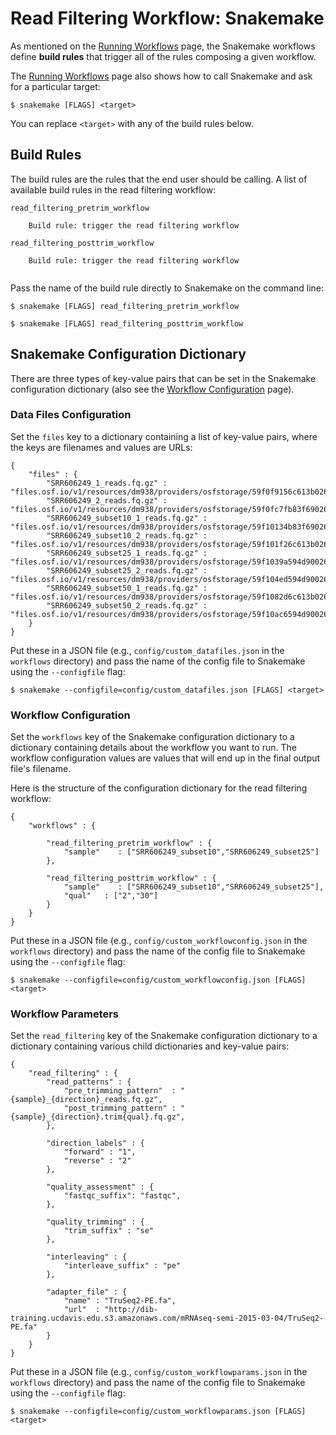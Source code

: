# Read Filtering Workflow: Snakemake

As mentioned on the [Running Workflows](running_workflows.md) page,
the Snakemake workflows define **build rules** that trigger all of
the rules composing a given workflow.

The [Running Workflows](running_workflows.md) page also shows
how to call Snakemake and ask for a particular target:

```
$ snakemake [FLAGS] <target>
```

You can replace `<target>` with any of the build rules below.

## Build Rules

The build rules are the rules that the end user should be calling.
A list of available build rules in the read filtering workflow:

```
read_filtering_pretrim_workflow
    
    Build rule: trigger the read filtering workflow
    
read_filtering_posttrim_workflow
    
    Build rule: trigger the read filtering workflow
    
```

Pass the name of the build rule directly to Snakemake
on the command line:

```
$ snakemake [FLAGS] read_filtering_pretrim_workflow

$ snakemake [FLAGS] read_filtering_posttrim_workflow
```


## Snakemake Configuration Dictionary

There are three types of key-value pairs that can be set in the 
Snakemake configuration dictionary (also see the 
[Workflow Configuration](config.md) page).

### Data Files Configuration

Set the `files` key to a dictionary containing
a list of key-value pairs, where the keys are 
filenames and values are URLs:

```
{
    "files" : {
        "SRR606249_1_reads.fq.gz" :           "files.osf.io/v1/resources/dm938/providers/osfstorage/59f0f9156c613b026430dbc7",
        "SRR606249_2_reads.fq.gz" :           "files.osf.io/v1/resources/dm938/providers/osfstorage/59f0fc7fb83f69026076be47",
        "SRR606249_subset10_1_reads.fq.gz" :  "files.osf.io/v1/resources/dm938/providers/osfstorage/59f10134b83f69026377611b",
        "SRR606249_subset10_2_reads.fq.gz" :  "files.osf.io/v1/resources/dm938/providers/osfstorage/59f101f26c613b026330e53a",
        "SRR606249_subset25_1_reads.fq.gz" :  "files.osf.io/v1/resources/dm938/providers/osfstorage/59f1039a594d900263120c38",
        "SRR606249_subset25_2_reads.fq.gz" :  "files.osf.io/v1/resources/dm938/providers/osfstorage/59f104ed594d90026411f486",
        "SRR606249_subset50_1_reads.fq.gz" :  "files.osf.io/v1/resources/dm938/providers/osfstorage/59f1082d6c613b026430e5cf",
        "SRR606249_subset50_2_reads.fq.gz" :  "files.osf.io/v1/resources/dm938/providers/osfstorage/59f10ac6594d900262123e77",
    }
}
```

Put these in a JSON file (e.g., `config/custom_datafiles.json` 
in the `workflows` directory) and pass the name of the config file
to Snakemake using the `--configfile` flag:

```
$ snakemake --configfile=config/custom_datafiles.json [FLAGS] <target>
```

### Workflow Configuration

Set the `workflows` key of the Snakemake configuration dictionary to a
dictionary containing details about the workflow you want to run.  The workflow
configuration values are values that will end up in the final output file's
filename.

Here is the structure of the configuration dictionary
for the read filtering workflow:

```
{
    "workflows" : {

        "read_filtering_pretrim_workflow" : {
            "sample"    : ["SRR606249_subset10","SRR606249_subset25"]
        },

        "read_filtering_posttrim_workflow" : {
            "sample"    : ["SRR606249_subset10","SRR606249_subset25"],
            "qual"   : ["2","30"]
        }
    }
}
```

Put these in a JSON file (e.g., `config/custom_workflowconfig.json` 
in the `workflows` directory) and pass the name of the config file
to Snakemake using the `--configfile` flag:

```
$ snakemake --configfile=config/custom_workflowconfig.json [FLAGS] <target>
```

### Workflow Parameters

Set the `read_filtering` key of the Snakemake configuration dictionary
to a dictionary containing various child dictionaries and key-value pairs:

```
{
    "read_filtering" : {
        "read_patterns" : {
            "pre_trimming_pattern"  : "{sample}_{direction}_reads.fq.gz",
            "post_trimming_pattern" : "{sample}_{direction}.trim{qual}.fq.gz",
        },

        "direction_labels" : {
            "forward" : "1",
            "reverse" : "2"
        },

        "quality_assessment" : {
            "fastqc_suffix": "fastqc",
        },

        "quality_trimming" : {
            "trim_suffix" : "se"
        },

        "interleaving" : {
            "interleave_suffix" : "pe"
        },

        "adapter_file" : {
            "name" : "TruSeq2-PE.fa",
            "url"  : "http://dib-training.ucdavis.edu.s3.amazonaws.com/mRNAseq-semi-2015-03-04/TruSeq2-PE.fa"
        }
    }
}
```

Put these in a JSON file (e.g., `config/custom_workflowparams.json` 
in the `workflows` directory) and pass the name of the config file
to Snakemake using the `--configfile` flag:

```
$ snakemake --configfile=config/custom_workflowparams.json [FLAGS] <target>
```


